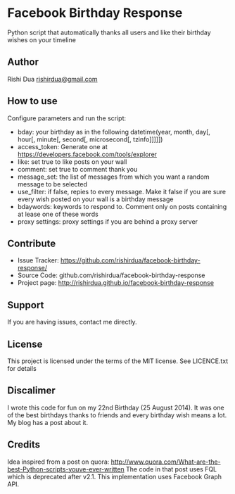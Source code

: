 Facebook Birthday Response
=========================
Python script that automatically thanks all users and like their birthday wishes on your timeline


Author
------
Rishi Dua <rishirdua@gmail.com>


How to use
------------
Configure parameters and run the script:
- bday: your birthday as in the following datetime(year, month, day[, hour[, minute[, second[, microsecond[, tzinfo]]]]])
- access_token: Generate one at https://developers.facebook.com/tools/explorer
- like: set true to like posts on your wall
- comment: set true to comment thank you
- message_set: the list of messages from which you want a random message to be selected
- use_filter: if false, repies to every message. Make it false if you are sure every wish posted on your wall is a birthday message
- bdaywords: keywords to respond to. Comment only on posts containing at lease one of these words
- proxy settings: proxy settings if you are behind a proxy server


Contribute
----------
- Issue Tracker: https://github.com/rishirdua/facebook-birthday-response/
- Source Code: github.com/rishirdua/facebook-birthday-response
- Project page: http://rishirdua.github.io/facebook-birthday-response


Support
-------
If you are having issues, contact me directly.

License
-------
This project is licensed under the terms of the MIT license. See LICENCE.txt for details


Discalimer
----------
I wrote this code for fun on my 22nd Birthday (25 August 2014). It was one of the best birthdays thanks to friends and every birthday wish means a lot. My blog has a post about it.

Credits
-------
Idea inspired from a post on quora: http://www.quora.com/What-are-the-best-Python-scripts-youve-ever-written
The code in that post uses FQL which is deprecated after v2.1. This implementation uses Facebook Graph API.